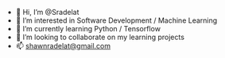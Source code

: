 - 👋 Hi, I’m @Sradelat
- 👀 I’m interested in Software Development / Machine Learning
- 🌱 I’m currently learning Python / Tensorflow
- 💞️ I’m looking to collaborate on my learning projects
- 📫 shawnradelat@gmail.com

<!---
Sradelat/Sradelat is a ✨ special ✨ repository because its `README.md` (this file) appears on your GitHub profile.
You can click the Preview link to take a look at your changes.
--->
